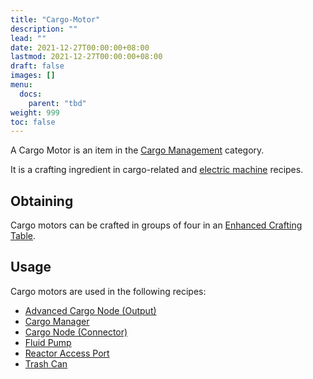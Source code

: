 ```yaml
---
title: "Cargo-Motor"
description: ""
lead: ""
date: 2021-12-27T00:00:00+08:00
lastmod: 2021-12-27T00:00:00+08:00
draft: false
images: []
menu: 
  docs:
    parent: "tbd"
weight: 999
toc: false
---
```


A Cargo Motor is an item in the [Cargo Management](/docs/slimefun/cargo-management) category.

It is a crafting ingredient in cargo-related and [electric machine](/docs/slimefun/electric-machines) recipes.

## Obtaining

Cargo motors can be crafted in groups of four in an [Enhanced Crafting Table](/docs/slimefun/enhanced-crafting-table).

## Usage

Cargo motors are used in the following recipes:

* [Advanced Cargo Node (Output)](/docs/slimefun/advanced-output-node)
* [Cargo Manager](/docs/slimefun/cargo-manager)
* [Cargo Node (Connector)](/docs/slimefun/connector-node)
* [Fluid Pump](/docs/slimefun/fluid-pump)
* [Reactor Access Port](/docs/slimefun/reactors)
* [Trash Can](/docs/slimefun/trash-can)
